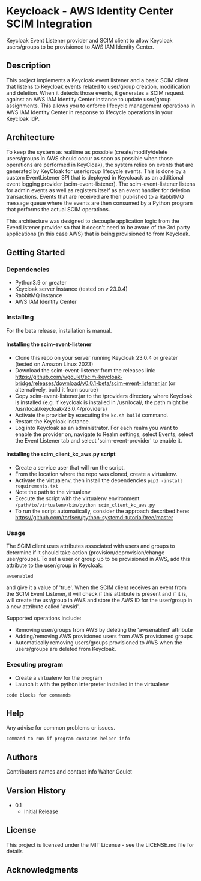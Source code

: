 # Keycloack - AWS Identity Center SCIM Integration

Keycloak Event Listener provider and SCIM client to allow Keycloak users/groups to be provisioned to AWS IAM Identity Center.

## Description

This project implements a Keycloak event listener and a basic SCIM client that listens to Keycloak events related to user/group creation, modification and deletion. When it detects those events, it generates a SCIM request against an AWS IAM Identity Center instance to update user/group assignments. This allows you to enforce lifecycle management operations in AWS IAM Identity Center in response to lifecycle operations in your Keycloak IdP.

## Architecture

To keep the system as realtime as possible (create/modify/delete users/groups in AWS should occur as soon as possible when those operations are performed in KeyCloak), the system relies on events that are generated by KeyCloak for user/group lifecycle events. This is done by a custom EventListener SPI that is deployed in Keycloack as an additional event logging provider (scim-event-listener). The scim-event-listener listens for admin events as well as registers itself as an event handler for deletion transactions. Events that are received are then published to a RabbitMQ message queue where the events are then consumed by a Python program that performs the actual SCIM operations.

This architecture was designed to decouple application logic from the EventListener provider so that it doesn't need to be aware of the 3rd party applications (in this case AWS) that is being provisioned to from Keycloak.

## Getting Started

### Dependencies

* Python3.9 or greater
* Keycloak server instance (tested on v 23.0.4)
* RabbitMQ instance
* AWS IAM Identity Center

### Installing

For the beta release, installation is manual.

#### Installing the scim-event-listener
* Clone this repo on your server running Keycloak 23.0.4 or greater (tested on Amazon Linux 2023)
* Download the scim-event-listener from the releases link: https://github.com/wgoulet/scim-keycloak-bridge/releases/download/v0.0.1-beta/scim-event-listener.jar (or alternatively, build it from source)
* Copy scim-event-listener.jar to the /providers directory where Keycloak is installed (e.g. if keycloak is installed in /usr/local/, the path might be /usr/local/keycloak-23.0.4/providers)
* Activate the provider by executing the ```kc.sh build``` command.
* Restart the Keycloak instance.
* Log into Keycloak as an administrator. For each realm you want to enable the provider on, navigate to Realm settings, select Events, select the Event Listener tab and select 'scim-event-provider' to enable it.

#### Installing the scim_client_kc_aws.py script
* Create a service user that will run the script.
* From the location where the repo was cloned, create a virtualenv.
* Activate the virtualenv, then install the dependencies ```pip3 -install requirements.txt```
* Note the path to the virtualenv
* Execute the script with the virtualenv environment ```/path/to/virtualenv/bin/python scim_client_kc_aws.py```
* To run the script automatically, consider the approach described here: https://github.com/torfsen/python-systemd-tutorial/tree/master

### Usage

The SCIM client uses attributes associated with users and groups to determine if it should take action (provision/deprovision/change user/groups). To set a user or group up to be provisioned in AWS, add this attribute to the user/group in Keycloak:
```
awsenabled
```

and give it a value of 'true'. When the SCIM client receives an event from the SCIM Event Listener, it will check if this attribute is present and if it is, will create the usr/group in AWS and store the AWS ID for the user/group in a new attribute called 'awsid'.

Supported operations include:
- Removing user/groups from AWS by deleting the 'awsenabled' attribute
- Adding/removing AWS provisioned users from AWS provisioned groups
- Automatically removing users/groups provisioned to AWS when the users/groups are deleted from Keycloak.

### Executing program

* Create a virtualenv for the program
* Launch it with the python interpreter installed in the virtualenv
```
code blocks for commands
```

## Help

Any advise for common problems or issues.
```
command to run if program contains helper info
```

## Authors

Contributors names and contact info
Walter Goulet


## Version History

* 0.1
    * Initial Release

## License

This project is licensed under the MIT License - see the LICENSE.md file for details

## Acknowledgments
